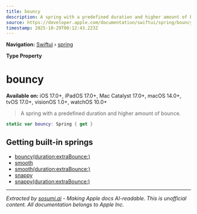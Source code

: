 ```yaml
---
title: bouncy
description: A spring with a predefined duration and higher amount of bounce.
source: https://developer.apple.com/documentation/swiftui/spring/bouncy
timestamp: 2025-10-29T00:12:43.223Z
---
```


**Navigation:** [Swiftui](/documentation/swiftui) › [spring](/documentation/swiftui/spring)

**Type Property**

# bouncy

**Available on:** iOS 17.0+, iPadOS 17.0+, Mac Catalyst 17.0+, macOS 14.0+, tvOS 17.0+, visionOS 1.0+, watchOS 10.0+

> A spring with a predefined duration and higher amount of bounce.

```swift
static var bouncy: Spring { get }
```

## Getting built-in springs

- [bouncy(duration:extraBounce:)](/documentation/swiftui/spring/bouncy(duration:extrabounce:))
- [smooth](/documentation/swiftui/spring/smooth)
- [smooth(duration:extraBounce:)](/documentation/swiftui/spring/smooth(duration:extrabounce:))
- [snappy](/documentation/swiftui/spring/snappy)
- [snappy(duration:extraBounce:)](/documentation/swiftui/spring/snappy(duration:extrabounce:))

---

*Extracted by [sosumi.ai](https://sosumi.ai) - Making Apple docs AI-readable.*
*This is unofficial content. All documentation belongs to Apple Inc.*
